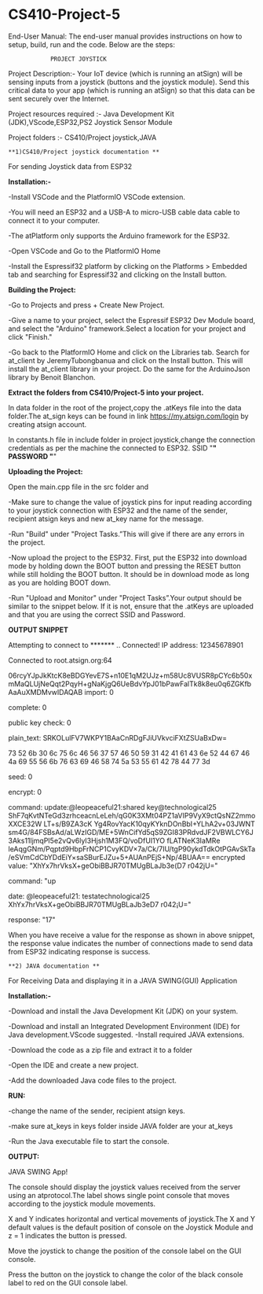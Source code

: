 # CS410-Project-5
End-User Manual:
The end-user manual provides instructions on how to setup, build, run and the code. Below are the steps:

				PROJECT JOYSTICK
                    
Project Description:- 
Your IoT device (which is running an atSign) will be sensing inputs from a joystick (buttons and the joystick module). 
Send this critical data to your app (which is running an atSign) so that this data can be sent securely over the Internet. 

Project resources required :-
Java Development Kit (JDK),VScode,ESP32,PS2 Joystick Sensor Module

Project folders :-
CS410/Project joystick,JAVA


 
	**1)CS410/Project joystick documentation **
  
  For sending Joystick data from ESP32

**Installation:-**

-Install VSCode and the PlatformIO VSCode extension.

-You will need an ESP32 and a USB-A to micro-USB cable data cable to connect it to your computer.

-The atPlatform only supports the Arduino framework for the ESP32.

-Open VSCode and Go to the PlatformIO Home 

-Install the Espressif32 platform by clicking on the Platforms > Embedded tab and searching for Espressif32 and clicking on the Install button.


**Building the Project:**

 -Go to Projects and press + Create New Project. 
 
 -Give a name to your project, select the Espressif ESP32 Dev Module board, and select the "Arduino" framework.Select a location for your project and click "Finish."
 
 -Go back to the PlatformIO Home and click on the Libraries tab. Search for at_client by JeremyTubongbanua and click on the Install button. This will install the at_client library in your project. Do the same for the ArduinoJson library by Benoit Blanchon.

**Extract the folders from CS410/Project-5 into your project.**

In data folder in the root of the project,copy the .atKeys file into the data folder.The at_sign keys can be found in link https://my.atsign.com/login by creating atsign account.

In constants.h file in include folder in project joystick,change the connection credentials as per the machine the connected to ESP32.
SSID "******"
PASSWORD "******"


**Uploading the Project:**

Open the main.cpp file in the src folder and 

-Make sure to change the value of joystick pins for input reading according to your joystick connection with ESP32 and the name of the sender, recipient atsign keys and new at_key name for the message.

-Run "Build" under "Project Tasks.”This will give if there are any errors in the project.

-Now upload the project to the ESP32. First, put the ESP32 into download mode by holding down the BOOT button and pressing the RESET button while still holding the BOOT button. It should be in download mode as long as you are holding BOOT down. 

-Run "Upload and Monitor" under "Project Tasks”.Your output should be similar to the snippet below. If it is not, ensure that the .atKeys are uploaded and that you are using the correct SSID and Password.


**OUTPUT SNIPPET**

Attempting to connect to *******
..
Connected!
IP address: 12345678901

Connected to root.atsign.org:64

 06rcyYJpJkKtcK8eBDGYevE7S+n10E1qM2UJz+m58Uc8VUSR8pCYc6b50xmMaQLUjNeQqt2PqyH+gNaKjgQ6UeBdvYpJ01bPawFalTk8k8eu0q6ZGKfbAaAuXMDMvwIDAQAB import: 0
 
complete: 0

public key check: 0

plain_text: SRKOLulFV7WKPY1BAaCnRDgFJiUVkvciFXtZSUaBxDw=

73 52 6b 30 6c 75 6c 46 56 37 57 46 50 59 31 42 41 61 43 6e 52 44 67 46 4a 69 55 56 6b 76 63 69 46 58 74 5a 53 55 61 42 78 44 77 3d

seed: 0

encrypt: 0

command: update:@leopeaceful21:shared key@technological25 ShF7qKvtNTeGd3zrhceacnLeLeh/qG0K3XMt04PZ1aVIP9VyX9ctQsNZ2mmoXXCE32W
LT+s/B9ZA3cK Yg4RovYacK10qyKYknDOnBbI+YLhA2v+03JWNT sm4G/84FSBsAd/aLWzIGD/ME+5WnCifYd5qS9ZGI83PRdvdJF2VBWLCY6J3Aks11ljmqPI5e2vQv6lyI3Hjsh1M3FQ/voDfUI1YO fLATNeK3IaMRe leAqgGNm/Pqptd9HbpFrNCP1CvyKDV×7a/Ck/7IU/tgP90ykdTdkOtPGAvSkTa/eSVmCdCbYDdEiY×saSBurEJZu+5+AUAnPEjS+Np/4BUAA== encrypted value: "XhYx7hrVksX+geObiBBJR70TMUgBLaJb3e(D7 r042jU="

command: "up

date: @leopeaceful21: testatechnological25 XhYx7hrVksX+geObiBBJR70TMUgBLaJb3eD7 r042¡U=" 


response: "17"


When you have receive a value for the response as shown in above snippet, the response value indicates the number of connections made to send data from ESP32 indicating response is success.






	**2) JAVA documentation **


For Receiving Data and displaying it in a JAVA SWING(GUI) Application

**Installation:-**


-Download and install the Java Development Kit (JDK) on your system.

-Download and install an Integrated Development Environment (IDE) for Java development.VScode suggested. -Install required JAVA extensions.

-Download the code as a zip file and extract it to a folder

-Open the IDE and create a new project.

-Add the downloaded Java code files to the project.

**RUN:**

-change the name of the sender, recipient atsign keys.

-make sure at_keys in keys folder inside JAVA folder are your at_keys

-Run the Java executable file to start the console.




**OUTPUT:**

JAVA SWING App!



The console should display the joystick values received from the server using an atprotocol.The label shows single point console that moves according to the joystick module movements.

X and Y indicates horizontal and vertical movements of joystick.The X and Y default values is the default position of console on the Joystick Module and z = 1 indicates the button is pressed.

Move the joystick to change the position of the console label on the GUI console.

Press the button on the joystick to change the color of the black console label to red on the GUI console label.
 



